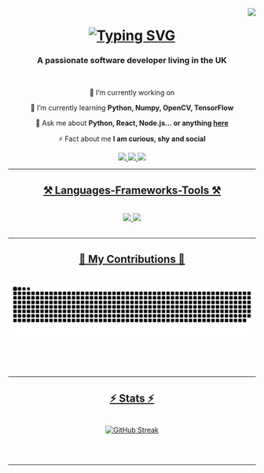 <img align="right" src="https://visitor-badge.laobi.icu/badge?page_id=techgirldiaries.techgirldiaries" />

<h1 align="center">
    <a href="https://git.io/typing-svg">
        <img src="https://readme-typing-svg.herokuapp.com?font=Open+Sans&weight=900&size=35&pause=1000&color=9966CC&center=true&vCenter=true&random=false&width=500&height=70&lines=Hi+there!+;I'm+Oluwakemi+T.+Obadeyi;Nice+to+meet+you." alt="Typing SVG" />
    </a>
</h1>

<h3 align="center">A passionate software developer living in the UK</h3>

<br/>

<div align="center">
 
 🔭 I’m currently working on
 
 🌱 I’m currently learning **Python, Numpy, OpenCV, TensorFlow**

💬 Ask me about **Python, React, Node.js... or anything [here](https://github.com/techgirldiaries/techgirldiaries/issues)**

⚡ Fact about me **I am curious, shy and social**

 </div>
 
<div align="center"> 
  <a href="mailto:oluwakemi.toluwalase@gmail.com">
    <img src="https://img.shields.io/badge/Gmail-333333?style=for-the-badge&logo=gmail&logoColor=red" />
  </a>
    </a> 
  <a href="https://linkedin.com/in/oluwakemi-obadeyi" target="_blank">
    <img src="https://img.shields.io/badge/LinkedIn-0077B5?style=for-the-badge&logo=linkedin&logoColor=white" target="_blank" />
  </a>
  <a href="https://techgirdiaries.github.io" target="_blank">
     <img src="https://img.shields.io/badge/Portfolio-9966CC?style=for-the-badge&logo=todoist&logoColor=white" target="_blank" /> <!-- sqlite, safari, google-chrome are other good icon options -->
</div>

 <hr/>
 
<h2 align="center">⚒️ Languages-Frameworks-Tools ⚒️</h2>
<br/>
<div align="center">
    <img src="https://skillicons.dev/icons?i=python,javascript,sqlite,mysql,java,html,css" />
    <img src="https://skillicons.dev/icons?i=react,bootstrap,vue,tailwind,nodejs,vscode,github,git,firebase" /><br>
</div>

<br/>
<hr/>

<div align="center">
  <h2>🐍 My Contributions 🐍</h2>
  <br>
  <img alt="snake eating my contributions" src="https://raw.githubusercontent.com/techgirldiaries/techgirldiaries/output/github-contribution-grid-snake.svg" />
  
  <br/><br/><br/>
</div>

<hr/>

<h2 align="center">⚡ Stats ⚡</h2>
<br>
<div align=center>
 <a href="https://git.io/streak-stats"><img src="https://streak-stats.demolab.com?user=techgirldiaries%20&theme=dark&hide_border=true&border_radius=5&date_format=n%2Fj%5B%2FY%5D&mode=weekly&card_width=500&card_height=200" alt="GitHub Streak" /></a>
</div>

<br/><br/>

<hr/>

<br/>
